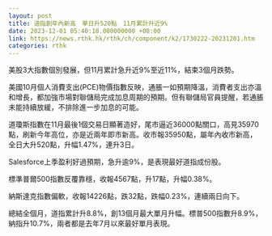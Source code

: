 ```yaml
---
layout: post
title: 道指創年內新高　單日升520點　11月累計升近9%
date: 2023-12-01 05:40:18.000000000 +08:00
link: https://news.rthk.hk/rthk/ch/component/k2/1730222-20231201.htm
categories: rthk
---
```


美股3大指數個別發展，但11月累計急升近9%至近11%，結束3個月跌勢。

美國10月個人消費支出(PCE)物價指數反映，通脹一如預期降溫，消費者支出亦溫和增長，都加強市場對聯儲局完成加息周期的預期。但有聯儲局官員提醒，若通脹未能持續放緩，不排除進一步加息的可能。

道瓊斯指數在11月最後1個交易日顯著造好，尾市逼近36000點關口，高見35970點，刷新今年高位，亦是近兩年即市新高。收市報35950點，屬年內收市新高，全日大升520點，升幅1.47%，連升3日。

Salesforce上季盈利好過預期，急升逾9%，是表現最好道指成份股。

標準普爾500指數反覆靠穩，收報4567點，升17點，升幅0.38%。

納斯達克指數偏軟，收報14226點，跌32點，跌幅0.23%，連續兩日向下。

總結全個月，道指累計升8.8%，創13個月最大單月升幅。標普500指數升8.9%，納指升10.7%，兩者都是去年7月以來最好單月表現。

